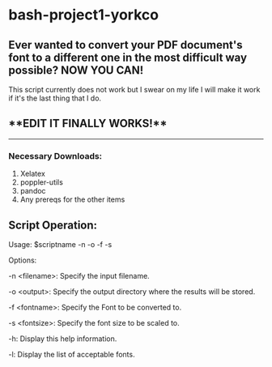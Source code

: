 # bash-project1-yorkco
 
<h2>Ever wanted to convert your PDF document's font to a different one in the most difficult way possible?
NOW YOU CAN!</h2>



This script currently does not work but I swear on my life I will make it work if it's the last thing that I do.

<h2>**EDIT IT FINALLY WORKS!**</h2>

---

<h3>Necessary Downloads:</h3>

1. Xelatex
2. poppler-utils
3. pandoc
4. Any prereqs for the other items

<h2>Script Operation:</h2>

Usage: $scriptname -n <filename> -o <output> -f <fontname> -s <fontsize>

Options:

  -n \<filename>: Specify the input filename.

  -o \<output>: Specify the output directory where the results will be stored.

  -f \<fontname>: Specify the Font to be converted to.

  -s \<fontsize>: Specify the font size to be scaled to.

  -h: Display this help information.

  -l: Display the list of acceptable fonts.